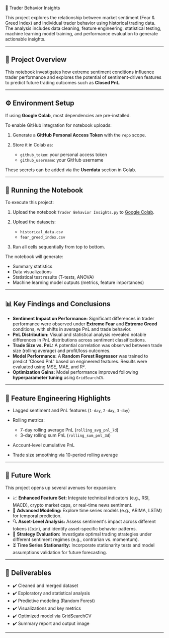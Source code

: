 
 🧠 Trader Behavior Insights

This project explores the relationship between market sentiment (Fear & Greed Index) and individual trader behavior using historical trading data. The analysis includes data cleaning, feature engineering, statistical testing, machine learning model training, and performance evaluation to generate actionable insights.

---

## 📁 Project Overview

This notebook investigates how extreme sentiment conditions influence trader performance and explores the potential of sentiment-driven features to predict future trading outcomes such as **Closed PnL**.

---

## ⚙️ Environment Setup

If using **Google Colab**, most dependencies are pre-installed.

To enable GitHub integration for notebook uploads:

1. Generate a **GitHub Personal Access Token** with the `repo` scope.
2. Store it in Colab as:

   * `github_token`: your personal access token
   * `github_username`: your GitHub username

These secrets can be added via the **Userdata** section in Colab.

---

## 🚀 Running the Notebook

To execute this project:

1. Upload the notebook `Trader Behavior Insights.py` to [Google Colab](https://colab.research.google.com/).
2. Upload the datasets:

   * `historical_data.csv`
   * `fear_greed_index.csv`
3. Run all cells sequentially from top to bottom.

The notebook will generate:

* Summary statistics
* Data visualizations
* Statistical test results (T-tests, ANOVA)
* Machine learning model outputs (metrics, feature importances)

---

## 📊 Key Findings and Conclusions

* **Sentiment Impact on Performance:** Significant differences in trader performance were observed under **Extreme Fear** and **Extreme Greed** conditions, with shifts in average PnL and trade behavior.
* **PnL Distribution:** Visual and statistical analysis revealed notable differences in PnL distributions across sentiment classifications.
* **Trade Size vs. PnL:** A potential correlation was observed between trade size (rolling average) and profit/loss outcomes.
* **Model Performance:** A **Random Forest Regressor** was trained to predict 'Closed PnL' based on engineered features. Results were evaluated using MSE, MAE, and R².
* **Optimization Gains:** Model performance improved following **hyperparameter tuning** using `GridSearchCV`.

---

## 🔧 Feature Engineering Highlights

* Lagged sentiment and PnL features (`1-day`, `2-day`, `3-day`)
* Rolling metrics:

  * 7-day rolling average PnL (`rolling_avg_pnl_7d`)
  * 3-day rolling sum PnL (`rolling_sum_pnl_3d`)
* Account-level cumulative PnL
* Trade size smoothing via 10-period rolling average

---

## 🔮 Future Work

This project opens up several avenues for expansion:

* 📈 **Enhanced Feature Set:** Integrate technical indicators (e.g., RSI, MACD), crypto market caps, or real-time news sentiment.
* 🧪 **Advanced Modeling:** Explore time series models (e.g., ARIMA, LSTM) for temporal prediction.
* 🔍 **Asset-Level Analysis:** Assess sentiment's impact across different tokens (`Coin`), and identify asset-specific behavior patterns.
* 🧭 **Strategy Evaluation:** Investigate optimal trading strategies under different sentiment regimes (e.g., contrarian vs. momentum).
* ⏳ **Time Series Stationarity:** Incorporate stationarity tests and model assumptions validation for future forecasting.

---

## 📎 Deliverables

* ✔️ Cleaned and merged dataset
* ✔️ Exploratory and statistical analysis
* ✔️ Predictive modeling (Random Forest)
* ✔️ Visualizations and key metrics
* ✔️ Optimized model via GridSearchCV
* ✔️ Summary report and output image

---


